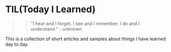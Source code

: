 # TIL(Today I Learned)

>>"I hear and I forget. I see and I remember. I do and I understand." - unknown

This is a collection of short articles and samples about things I have learned day to day.
